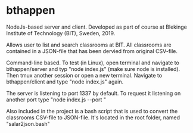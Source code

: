 # bthappen

NodeJs-based server and client. Developed as part of course at Blekinge Institute of Technology (BIT), Sweden, 2019.

Allows user to list and search classrooms at BIT. All classrooms are contained in a JSON-file that has been dervied from original CSV-file.

Command-line based. To test (in Linux), open terminal and navigate to bthappen/server and typ "node index.js" (make sure node is installed). Then tmux another session or open a new terminal. Navigate to bthappen/client and type "node index.js" again.

The server is listening to port 1337 by default. To request it listening on another port type "node index.js --port <desired port>"

Also included in the project is a bash script that is used to convert the classrooms CSV-file to JSON-file. It's located in the root folder, named "salar2json.bash"
